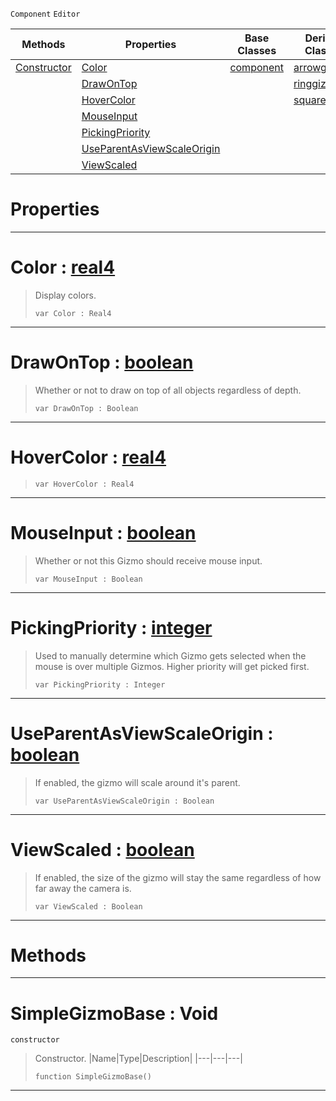  `Component` `Editor`



|Methods|Properties|Base Classes|Derived Classes|
|---|---|---|---|
|[ Constructor](simplegizmobase.md#simplegizmobase-void)|[ Color](simplegizmobase.md#color-zilch-engine-docume)|[component](component.md)|[arrowgizmo](arrowgizmo.md)|
| |[ DrawOnTop](simplegizmobase.md#drawontop-zilch-engine-do)| |[ringgizmo](ringgizmo.md)|
| |[ HoverColor](simplegizmobase.md#hovercolor-zilch-engine-d)| |[squaregizmo](squaregizmo.md)|
| |[ MouseInput](simplegizmobase.md#mouseinput-zilch-engine-d)| | |
| |[ PickingPriority](simplegizmobase.md#pickingpriority-zilch-eng)| | |
| |[ UseParentAsViewScaleOrigin](simplegizmobase.md#useparentasviewscaleorig)| | |
| |[ ViewScaled](simplegizmobase.md#viewscaled-zilch-engine-d)| | |


 #  Properties


---  
 #  Color : [real4](../nada_base_types/real4.md)

> Display colors.
> ``` lang=cpp, name=Nada
> var Color : Real4


---  
 #  DrawOnTop : [boolean](../nada_base_types/boolean.md)

> Whether or not to draw on top of all objects regardless of depth.
> ``` lang=cpp, name=Nada
> var DrawOnTop : Boolean


---  
 #  HoverColor : [real4](../nada_base_types/real4.md)

> 
> ``` lang=cpp, name=Nada
> var HoverColor : Real4


---  
 #  MouseInput : [boolean](../nada_base_types/boolean.md)

> Whether or not this Gizmo should receive mouse input.
> ``` lang=cpp, name=Nada
> var MouseInput : Boolean


---  
 #  PickingPriority : [integer](../nada_base_types/integer.md)

> Used to manually determine which Gizmo gets selected when the mouse is over multiple Gizmos. Higher priority will get picked first.
> ``` lang=cpp, name=Nada
> var PickingPriority : Integer


---  
 #  UseParentAsViewScaleOrigin : [boolean](../nada_base_types/boolean.md)

> If enabled, the gizmo will scale around it's parent.
> ``` lang=cpp, name=Nada
> var UseParentAsViewScaleOrigin : Boolean


---  
 #  ViewScaled : [boolean](../nada_base_types/boolean.md)

> If enabled, the size of the gizmo will stay the same regardless of how far away the camera is.
> ``` lang=cpp, name=Nada
> var ViewScaled : Boolean


---  
 #  Methods


---  
 #  SimpleGizmoBase : Void

 `constructor`

> Constructor.
> |Name|Type|Description|
> |---|---|---|
> ``` lang=cpp, name=Nada
> function SimpleGizmoBase()
> ``` 


---  
 

 